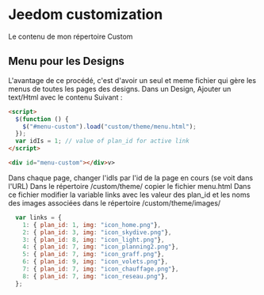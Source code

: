 # Jeedom customization
Le contenu de mon répertoire Custom

## Menu pour les Designs
L'avantage de ce procédé, c'est d'avoir un seul et meme fichier qui gère les menus de toutes
 les pages des designs.
Dans un Design, Ajouter un text/Html avec le contenu Suivant :
```html
<script>
  $(function () {
    $("#menu-custom").load("custom/theme/menu.html");
  });
  var idIs = 1; // value of plan_id for active link
</script>

<div id="menu-custom"></div>v>
```
Dans chaque page, changer l'idIs par l'id de la page en cours (se voit dans l'URL)
Dans le répertoire /custom/theme/ copier le fichier menu.html
Dans ce fichier modifier la variable links avec les valeur des plan_id et les noms
 des images associées dans le répertoire /custom/theme/images/
```js
  var links = {
    1: { plan_id: 1, img: "icon_home.png"},
    2: { plan_id: 3, img: "icon_skydive.png"},
    3: { plan_id: 8, img: "icon_light.png"},
    4: { plan_id: 7, img: "icon_planning2.png"},
    5: { plan_id: 7, img: "icon_graff.png"},
    6: { plan_id: 9, img: "icon_volets.png"},
    7: { plan_id: 7, img: "icon_chauffage.png"},
    8: { plan_id: 7, img: "icon_reseau.png"},
  };
```
